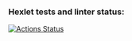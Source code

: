 ### Hexlet tests and linter status:
[![Actions Status](https://github.com/alistkov/frontend-project-44/workflows/hexlet-check/badge.svg)](https://github.com/alistkov/frontend-project-44/actions)